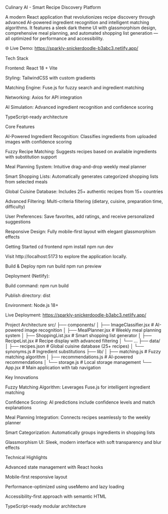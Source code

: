 Culinary AI - Smart Recipe Discovery Platform

A modern React application that revolutionizes recipe discovery through advanced AI-powered ingredient recognition and intelligent matching algorithms. It features a sleek dark theme UI with glassmorphism design, comprehensive meal planning, and automated shopping list generation — all optimized for performance and accessibility.

🌐 Live Demo: https://sparkly-snickerdoodle-b3abc3.netlify.app/

Tech Stack

Frontend: React 18 + Vite

Styling: TailwindCSS with custom gradients

Matching Engine: Fuse.js for fuzzy search and ingredient matching

Networking: Axios for API integration

AI Simulation: Advanced ingredient recognition and confidence scoring

TypeScript-ready architecture

Core Features

AI-Powered Ingredient Recognition: Classifies ingredients from uploaded images with confidence scoring

Fuzzy Recipe Matching: Suggests recipes based on available ingredients with substitution support

Meal Planning System: Intuitive drag-and-drop weekly meal planner

Smart Shopping Lists: Automatically generates categorized shopping lists from selected meals

Global Cuisine Database: Includes 25+ authentic recipes from 15+ countries

Advanced Filtering: Multi-criteria filtering (dietary, cuisine, preparation time, difficulty)

User Preferences: Save favorites, add ratings, and receive personalized suggestions

Responsive Design: Fully mobile-first layout with elegant glassmorphism effects

Getting Started
cd frontend
npm install
npm run dev


Visit http://localhost:5173
 to explore the application locally.

Build & Deploy
npm run build
npm run preview


Deployment (Netlify):

Build command: npm run build

Publish directory: dist

Environment: Node.js 18+

Live Deployment: https://sparkly-snickerdoodle-b3abc3.netlify.app/

Project Architecture
src/
├── components/
│   ├── ImageClassifier.jsx    # AI-powered image recognition
│   ├── MealPlanner.jsx        # Weekly meal planning system
│   ├── ShoppingList.jsx       # Smart shopping list generator
│   ├── RecipeList.jsx         # Recipe display with advanced filtering
│   └── ...
├── data/
│   ├── recipes.json           # Global cuisine database (25+ recipes)
│   └── synonyms.js            # Ingredient substitutions
├── lib/
│   ├── matching.js            # Fuzzy matching algorithm
│   ├── recommendations.js     # AI-powered recommendations
│   └── storage.js             # Local storage management
└── App.jsx                    # Main application with tab navigation

Key Innovations

Fuzzy Matching Algorithm: Leverages Fuse.js for intelligent ingredient matching

Confidence Scoring: AI predictions include confidence levels and match explanations

Meal Planning Integration: Connects recipes seamlessly to the weekly planner

Smart Categorization: Automatically groups ingredients in shopping lists

Glassmorphism UI: Sleek, modern interface with soft transparency and blur effects

Technical Highlights

Advanced state management with React hooks

Mobile-first responsive layout

Performance-optimized using useMemo and lazy loading

Accessibility-first approach with semantic HTML

TypeScript-ready modular architecture
